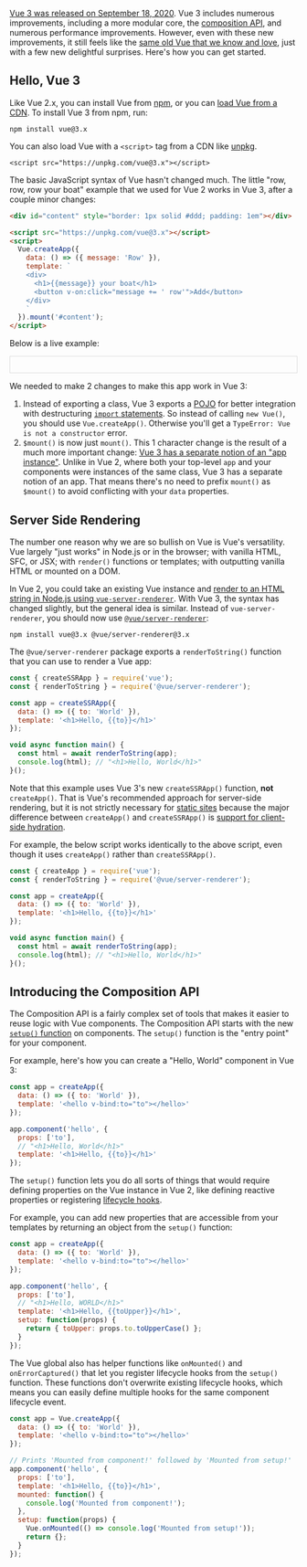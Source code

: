 [Vue 3 was released on September 18, 2020](https://github.com/vuejs/vue-next/releases/tag/v3.0.0). Vue 3
includes numerous improvements, including a more modular core, the [composition API](https://v3.vuejs.org/guide/composition-api-introduction.html), and numerous performance improvements.
However, even with these new improvements, it still feels like the [same old Vue that we know and love](https://www.getrevue.co/profile/masteringjs/issues/5-reasons-why-vue-is-better-than-react-247970),
just with a few new delightful surprises. Here's how you can get started.

Hello, Vue 3
------------

Like Vue 2.x, you can install Vue from [npm](http://thecodebarbarian.com/an-introduction-to-npm.html), or you can [load Vue from a CDN](/tutorials/vue/cdn). To install Vue 3 from npm, run:

```
npm install vue@3.x
```

You can also load Vue with a `<script>` tag from a CDN like [unpkg](https://unpkg.com/).

```
<script src="https://unpkg.com/vue@3.x"></script>
```

The basic JavaScript syntax of Vue hasn't changed much. The little
"row, row, row your boat" example that we used for Vue 2 works
in Vue 3, after a couple minor changes:

```html
<div id="content" style="border: 1px solid #ddd; padding: 1em"></div>

<script src="https://unpkg.com/vue@3.x"></script>
<script>
  Vue.createApp({
    data: () => ({ message: 'Row' }),
    template: `
    <div>
      <h1>{{message}} your boat</h1>
      <button v-on:click="message += ' row'">Add</button>
    </div>
    `
  }).mount('#content');
</script>
```

Below is a live example:

<div id="content" style="border: 1px solid #ddd; padding: 1em"></div>

<script src="https://unpkg.com/vue@3.x"></script>
<script>
  const app = Vue.createApp({
    data: () => ({ message: 'Row' }),
    template: `
    <div>
      <h1>{{message}} your boat</h1>
      <button v-on:click="message += ' row'">Add</button>
    </div>
    `
  }).mount('#content');
</script>

We needed to make 2 changes to make this app work in Vue 3:

1. Instead of exporting a class, Vue 3 exports a [POJO](/tutorials/fundamentals/pojo) for better integration with destructuring [`import` statements](/tutorials/node/import). So instead of calling `new Vue()`, you should use `Vue.createApp()`. Otherwise you'll get a `TypeError: Vue is not a constructor` error.
2. `$mount()` is now just `mount()`. This 1 character change is the result of a much more important change: [Vue 3 has a separate notion of an "app instance"](https://v3.vuejs.org/guide/migration/global-api.html#a-new-global-api-createapp). Unlike in Vue 2, where both your top-level `app` and your components were instances of the same class, Vue 3 has a separate notion of an app. That means there's no need to prefix `mount()` as `$mount()` to avoid conflicting with your `data` properties.

Server Side Rendering
---------------------

The number one reason why we are so bullish on Vue is Vue's versatility. Vue largely "just works"
in Node.js or in the browser; with vanilla HTML, SFC, or JSX; with `render()` functions or templates; with outputting vanilla HTML or mounted on a DOM. 

In Vue 2, you could take an existing Vue instance and [render to an HTML string in Node.js using `vue-server-renderer`](/tutorials/vue/ssr). With Vue 3, the syntax has changed slightly, but the general
idea is similar. Instead of `vue-server-renderer`, you should now use [`@vue/server-renderer`](https://preview.npmjs.com/package/@vue/server-renderer):

```
npm install vue@3.x @vue/server-renderer@3.x
```

The `@vue/server-renderer` package exports a `renderToString()` function that you can use to render
a Vue app:

```javascript
const { createSSRApp } = require('vue');
const { renderToString } = require('@vue/server-renderer');

const app = createSSRApp({
  data: () => ({ to: 'World' }),
  template: '<h1>Hello, {{to}}</h1>'
});

void async function main() {
  const html = await renderToString(app);
  console.log(html); // "<h1>Hello, World</h1>"
}();
```

Note that this example uses Vue 3's new `createSSRApp()` function, **not** `createApp()`. That is
Vue's recommended approach for server-side rendering, but it is not strictly necessary for [static sites](http://thecodebarbarian.com/using-vue-as-a-node-js-static-site-generator.html) because the major difference between `createApp()` and `createSSRApp()` is [support for client-side hydration](https://github.com/vuejs/vue-next/releases/tag/v3.0.0-alpha.5).

For example, the below script works identically to the above script, even though it uses `createApp()` rather than `createSSRApp()`.

```javascript
const { createApp } = require('vue');
const { renderToString } = require('@vue/server-renderer');

const app = createApp({
  data: () => ({ to: 'World' }),
  template: '<h1>Hello, {{to}}</h1>'
});

void async function main() {
  const html = await renderToString(app);
  console.log(html); // "<h1>Hello, World</h1>"
}();
```

Introducing the Composition API
-------------------------------

The Composition API is a fairly complex set of tools that makes it easier to reuse logic with Vue
components. The Composition API starts with the new [`setup()` function](https://v3.vuejs.org/guide/composition-api-setup.html) on components. The `setup()` function is the "entry point" for your
component.

For example, here's how you can create a "Hello, World" component in Vue 3:

```javascript
const app = createApp({
  data: () => ({ to: 'World' }),
  template: '<hello v-bind:to="to"></hello>'
});

app.component('hello', {
  props: ['to'],
  // "<h1>Hello, World</h1>"
  template: '<h1>Hello, {{to}}</h1>'
});
```

The `setup()` function lets you do all sorts of things that would require defining properties on the
Vue instance in Vue 2, like defining reactive properties or registering [lifecycle hooks](/tutorials/vue/lifecycle).

For example, you can add new properties that are accessible from your templates by returning an
object from the `setup()` function:

```javascript
const app = createApp({
  data: () => ({ to: 'World' }),
  template: '<hello v-bind:to="to"></hello>'
});

app.component('hello', {
  props: ['to'],
  // "<h1>Hello, WORLD</h1>"
  template: '<h1>Hello, {{toUpper}}</h1>',
  setup: function(props) {
    return { toUpper: props.to.toUpperCase() };
  }
});
```

The Vue global also has helper functions like `onMounted()` and `onErrorCaptured()` that let you
register lifecycle hooks from the `setup()` function. These functions don't overwrite existing
lifecycle hooks, which means you can easily define multiple hooks for the same component lifecycle event.

```javascript
const app = Vue.createApp({
  data: () => ({ to: 'World' }),
  template: '<hello v-bind:to="to"></hello>'
});

// Prints 'Mounted from component!' followed by 'Mounted from setup!'
app.component('hello', {
  props: ['to'],
  template: '<h1>Hello, {{to}}</h1>',
  mounted: function() {
    console.log('Mounted from component!');
  },
  setup: function(props) {
    Vue.onMounted(() => console.log('Mounted from setup!'));
    return {};
  }
});
```
